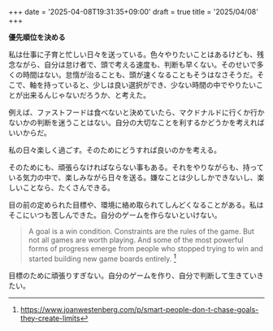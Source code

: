 +++
date = '2025-04-08T19:31:35+09:00'
draft = true
title = '2025/04/08'
+++

**優先順位を決める**

私は仕事に子育と忙しい日々を送っている。色々やりたいことはあるけども、残念ながら、自分は怠け者で、頭で考える速度も、判断も早くない。そのせいで多くの時間はない。怠惰が治ることも、頭が速くなることもそうはなさそうだ。そこで、軸を持っていると、少しは良い選択ができ、少ない時間の中でやりたいことが出来るんじゃないだろうか、と考えた。

例えば、ファストフードは食べないと決めていたら、マクドナルドに行くか行かないかの判断を迷うことはない。自分の大切なことを利するかどうかを考えればいいからだ。

私の日々楽しく過ごす。そのためにどうすれば良いのかを考える。

そのためにも、頑張らなければならない事もある。それをやりながらも、持っている気力の中で、楽しみながら日々を送る。嫌なことは少ししかできないし、楽しいことなら、たくさんできる。

目の前の定められた目標や、環境に絡め取られてしんどくなることがある。私はそこにいつも苦しんできた。自分のゲームを作らないといけない。

> A goal is a win condition. Constraints are the rules of the game. But not all games are worth playing. And some of the most powerful forms of progress emerge from people who stopped trying to win and started building new game boards entirely.
[^1]

目標のために頑張りすぎない。自分のゲームを作り、自分で判断して生きていきたい。

[^1]: https://www.joanwestenberg.com/p/smart-people-don-t-chase-goals-they-create-limits
